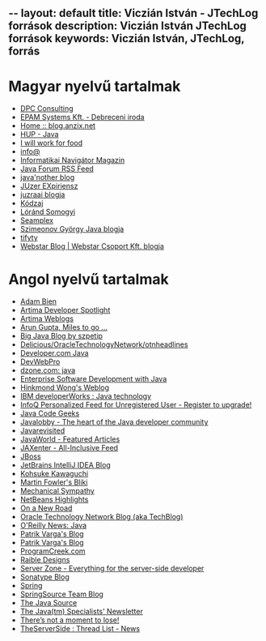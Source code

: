 --
layout: default
title: Viczián István - JTechLog források
description: Viczián István JTechLog források
keywords: Viczián István, JTechLog, forrás
---

# Magyar nyelvű tartalmak

- [DPC Consulting](http://dpc.hu/blog/hu/java.xml)
- [EPAM Systems Kft. - Debreceni iroda](http://epam-debrecen.blogspot.com/)
- [Home :: blog.anzix.net](http://blog.anzix.net)
- [HUP - Java](http://hup.hu/taxonomy/term/155/0)
- [I will work for food](http://iwillworkforfood.blogspot.com/)
- [info@]()
- [Informatikai Navigátor Magazin](http://infnav.blogspot.com/)
- [Java Forum RSS Feed](http://wiki.javaforum.hu)
- [java'nother blog](http://jpattern.blogspot.com/)
- [JUzer EXpiriensz](http://juex.blog.hu)
- [juzraai blogja](http://juzraai.blogspot.com/)
- [Kódzaj](http://kodzaj.blog.hu)
- [Lóránd Somogyi](http://lorands.com)
- [Seamplex](http://seamplex.blogspot.com/)
- [Szimeonov György Java blogja](http://szimijava.blogspot.com/)
- [tifyty](http://tifyty.wordpress.com)
- [Webstar Blog | Webstar Csoport Kft. blogja](http://blog.webstar.hu)

# Angol nyelvű tartalmak

- [Adam Bien](http://www.adam-bien.com/roller)
- [Artima Developer Spotlight](http://www.artima.com/spotlight/)
- [Artima Weblogs](http://www.artima.com/weblogs/)
- [Arun Gupta, Miles to go ...](http://blog.arungupta.me)
- [Big Java Blog by szpetip](http://bigjavablog.blogspot.com/)
- [Delicious/OracleTechnologyNetwork/otnheadlines](http://previous.delicious.com/OracleTechnologyNetwork/otnheadlines)
- [Developer.com Java](http://www.developer.com)
- [DevWebPro](http://www.devwebpro.com)
- [dzone.com: java](http://www.dzone.com/links/tag/java.html)
- [Enterprise Software Development with Java](http://blog.eisele.net/)
- [Hinkmond Wong's Weblog](https://blogs.oracle.com/hinkmond/)
- [IBM developerWorks : Java technology](http://www.ibm.com/developerworks/)
- [InfoQ Personalized Feed for Unregistered User - Register to upgrade!](http://www.infoq.com)
- [Java Code Geeks](http://www.javacodegeeks.com)
- [Javalobby - The heart of the Java developer community](http://java.dzone.com/)
- [Javarevisited](http://javarevisited.blogspot.com/)
- [JavaWorld - Featured Articles](http://www.javaworld.com)
- [JAXenter - All-Inclusive Feed](http://jaxenter.com/feed//rss)
- [JBoss](http://planet.jboss.org/view/all)
- [JetBrains IntelliJ IDEA Blog](http://blog.jetbrains.com/idea)
- [Kohsuke Kawaguchi](http://kohsuke.org)
- [Martin Fowler's Bliki](http://martinfowler.com)
- [Mechanical Sympathy](http://mechanical-sympathy.blogspot.com/)
- [NetBeans Highlights](http://netbeans.org/index.html)
- [On a New Road](http://nighthacks.com/roller/jag/)
- [Oracle Technology Network Blog (aka TechBlog)](https://blogs.oracle.com/otn/)
- [O'Reilly News: Java](http://oreilly.com/java/)
- [Patrik Varga's Blog](http://patrikvarga.blogspot.com/)
- [Patrik Varga's Blog](http://patrikvarga.blogspot.com/)
- [ProgramCreek.com](http://www.programcreek.com)
- [Raible Designs](http://raibledesigns.com/rd/)
- [Server Zone - Everything for the server-side developer](http://server.dzone.com/)
- [Sonatype Blog](http://blog.sonatype.com)
- [Spring](http://blog.springsource.org)
- [SpringSource Team Blog](http://spring.io/blog)
- [The Java Source](https://blogs.oracle.com/java/)
- [The Java(tm) Specialists' Newsletter](http://www.javaspecialists.eu)
- [There’s not a moment to lose!](http://mreinhold.org/blog/)
- [TheServerSide : Thread List - News](http://www.theserverside.com)
